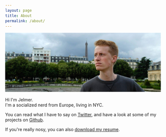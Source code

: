 ```yaml
---
layout: page
title: About
permalink: /about/
---
```


<p></p>

![Jelmer](/images/jelmer.jpg "Jelmer")



Hi I'm Jelmer.  
I'm a socialized nerd from Europe, living in NYC.

You can read what I have to say on [Twitter](https://twitter.com/jelmt), and have a look at some of my projects on [Github](https://github.com/JelmerT).

If you're really nosy, you can also [download my resume](https://github.com/JelmerT/CV/blob/master/cv_print.pdf?raw=true).